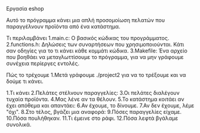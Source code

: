 Εργασία eshop

Αυτό το πρόγραμμα κάνει μια απλή προσομοίωση πελατών που παραγγέλνουν προϊόντα από ένα κατάστημα. 

Τι περιλαμβάνει
1.main.c: Ο βασικός κώδικας του προγράμματος.
2.functions.h: Δηλώσεις των συναρτήσεων που χρησιμοποιούνται. Κάτι σαν οδηγίες για το τι κάνει κάθε κομμάτι κώδικα.
3.Makefile: Ένα αρχείο που βοηθάει να μεταγλωττίσουμε το πρόγραμμα, για να μην γράφουμε συνέχεια περίεργες εντολές.

Πώς το τρέχουμε
1.Μετά γράφουμε ./project2 για να το τρέξουμε και να δούμε τι κάνει.

1.Τι κάνει
2.Πελάτες στέλνουν παραγγελίες:
3.Οι πελάτες διαλέγουν τυχαία προϊόντα.
4.Μας λένε αν τα θέλουν.
5.Το κατάστημα κοιτάει αν έχει απόθεμα και απαντάει:
6.Αν έχουμε, το δίνουμε.
7.Αν δεν έχουμε, λέμε "όχι".
8.Στο τέλος, βγάζει μια αναφορά:
9.Πόσες παραγγελίες είχαμε.
10.Πόσα πουλήθηκαν.
11.Τι έμεινε στο ράφι.
12.Πόσα λεφτά βγάλαμε συνολικά.



